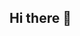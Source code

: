 ## Hi there 👋
<imd src="https://github.com/Kristina-Uryevna/Kristina-Uryevna/blob/main/rotonda.WEBP" alt="The Unlimited" width="600">
